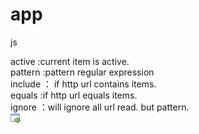 # app
js

active :current item is active.<br/>
pattern :pattern  regular expression<br/>
include ： if http url contains items.<br/>
equals :if http url equals items.<br/>
ignore ：will ignore all url read. but pattern.<br/>
<img src="https://github.com/boylittle/app/blob/master/app/extjs/examples/shared/icons/fam/application_go.png?raw=true" />
